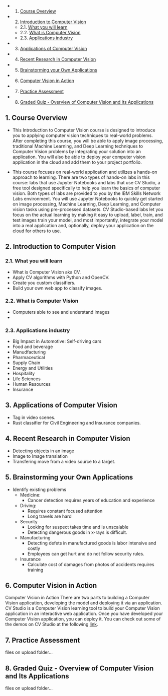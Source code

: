 <!-- vscode-markdown-toc -->
* 1. [Course Overview](#CourseOverview)
* 2. [Introduction to Computer Vision](#IntroductiontoComputerVision)
	* 2.1. [What you will learn](#Whatyouwilllearn)
	* 2.2. [What is Computer Vision](#WhatisComputerVision)
	* 2.3. [Applications industry](#Applicationsindustry)
* 3. [Applications of Computer Vision](#ApplicationsofComputerVision)
* 4. [Recent Research in Computer Vision](#RecentResearchinComputerVision)
* 5. [Brainstorming your Own Applications](#BrainstormingyourOwnApplications)
* 6. [Computer Vision in Action](#ComputerVisioninAction)
* 7. [Practice Assessment](#PracticeAssessment)
* 8. [Graded Quiz - Overview of Computer Vision and Its Applications](#GradedQuiz-OverviewofComputerVisionandItsApplications)

<!-- vscode-markdown-toc-config
	numbering=true
	autoSave=true
	/vscode-markdown-toc-config -->
<!-- /vscode-markdown-toc -->

##  1. <a name='CourseOverview'></a>Course Overview

- This Introduction to Computer Vision course is designed to introduce you to applying computer vision techniques to real-world problems. After completing this course, you will be able to apply image processing, traditional Machine Learning, and Deep Learning techniques to Computer Vision problems by integrating your solution into an application. You will also be able to deploy your computer vision application in the cloud and add them to your project portfolio.

- This course focuses on real-world application and utilizes a hands-on approach to learning. There are two types of hands-on labs in this course: labs that use Jupyter Notebooks and labs that use CV Studio, a free tool designed specifically to help you learn the basics of computer vision. Both types of labs are provided to you by the IBM Skills Network Labs environment. You will use Jupyter Notebooks to quickly get started on image processing, Machine Learning, Deep Learning, and Computer vision tasks using pre-processed datasets. CV Studio-based labs let you focus on the actual learning by making it easy to upload, label, train, and test images train your model, and most importantly, integrate your model into a real application and, optionally, deploy your application on the cloud for others to use.

##  2. <a name='IntroductiontoComputerVision'></a>Introduction to Computer Vision

###  2.1. <a name='Whatyouwilllearn'></a>What you will learn
- What is Computer Vision aka CV.
- Apply CV algorithms with Python and OpenCV.
- Create you custom classifiers.
- Build your own web app to classify images.

###  2.2. <a name='WhatisComputerVision'></a>What is Computer Vision
- Computers able to see and understand images
- 
###  2.3. <a name='Applicationsindustry'></a>Applications industry
- Big Impact in Automotive: Self-driving cars
- Food and beverage
- Manudfacturing
- Pharmaceutical
- Supply Chain
- Energy and Utilities
- Hospitality
- Life Sciences
- Human Resources
- Insurance

##  3. <a name='ApplicationsofComputerVision'></a>Applications of Computer Vision
- Tag in video scenes.
- Rust classifier for Civil Engineering and Insurance companies.

##  4. <a name='RecentResearchinComputerVision'></a>Recent Research in Computer Vision
- Detecting objects in an image
- Image to Image translation
- Transfering move from a video source to a target.

##  5. <a name='BrainstormingyourOwnApplications'></a>Brainstorming your Own Applications
- Identify existing problems
    - Medicine:
      - Cancer detection requires years of education and experience
    - Driving:
      - Requires constant focused attention
      - Long travels are hard  
    - Security
      - Looking for suspect takes time and is unscalable
      - Detecting dangerous goods in x-rays is difficult. 
    - Manufacturing
      - Detecting defets in manufactured goods is labor intensive and costly
      - Employees can get hurt and do not follow security rules.
    - Insurance
      - Calculate cost of damages from photos of accidents requires training

##  6. <a name='ComputerVisioninAction'></a>Computer Vision in Action

Computer Vision in Action
There are two parts to building a Computer Vision application, developing the model and deploying it via an application. CV Studio is a Computer Vision learning tool to build your Computer Vision application in an interactive web application. Once you have developed your Computer Vision application, you can deploy it. You can check out some of the demos on CV Studio at the following [link](https://vision.skills.network/).

##  7. <a name='PracticeAssessment'></a>Practice Assessment
files on upload folder...

##  8. <a name='GradedQuiz-OverviewofComputerVisionandItsApplications'></a>Graded Quiz - Overview of Computer Vision and Its Applications
files on upload folder...


